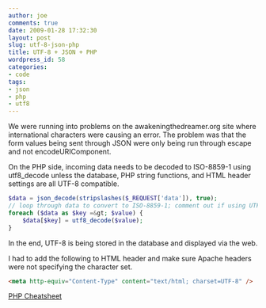 ```yaml
---
author: joe
comments: true
date: 2009-01-28 17:32:30
layout: post
slug: utf-8-json-php
title: UTF-8 + JSON + PHP
wordpress_id: 58
categories:
- code
tags:
- json
- php
- utf8
---
```


We were running into problems on the awakeningthedreamer.org site where international characters were causing an error. The problem was that the form values being sent through JSON were only being run through escape and not encodeURIComponent.

On the PHP side, incoming data needs to be decoded to ISO-8859-1 using utf8_decode unless the database, PHP string functions, and HTML header settings are all UTF-8 compatible.

```php
$data = json_decode(stripslashes($_REQUEST['data']), true);
// loop through data to convert to ISO-8859-1; comment out if using UTF-8
foreach ($data as $key =&gt; $value) {
    $data[$key] = utf8_decode($value);
}
```

In the end, UTF-8 is being stored in the database and displayed via the web.

I had to add the following to HTML header and make sure Apache headers were not specifying the character set.

```html
<meta http-equiv="Content-Type" content="text/html; charset=UTF-8" />
```

[PHP Cheatsheet](http://www.nicknettleton.com/zine/php/php-utf-8-cheatsheet)
